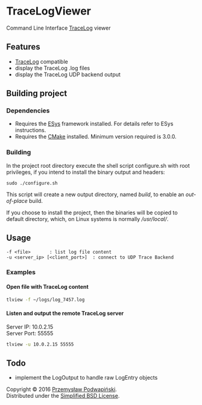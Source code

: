 # TraceLogViewer
Command Line Interface [TraceLog][11] viewer

## Features
- [TraceLog][11] compatible
- display the TraceLog .log files
- display the TraceLog UDP backend output

## Building project
### Dependencies
- Requires the [ESys][10] framework installed.
For details refer to ESys instructions.
- Requires the [CMake][20] installed. Minimum version required is 3.0.0.

### Building

In the project root directory execute the shell script configure.sh with root
privileges, if you intend to install the binary output and headers:
```
sudo ./configure.sh
```
This script will create a new output directory, named *build*,
to enable an _out-of-place_ build.

If you choose to install the project, then the binaries will
be copied to default directory, which, on Linux systems is normally _/usr/local/_.

## Usage
```
-f <file>       : list log file content
-u <server_ip> [<client_port>]  : connect to UDP Trace Backend
```

### Examples
#### Open file with TraceLog content
```sh
tlview -f ~/logs/log_7457.log
```
#### Listen and output the remote TraceLog server
Server IP: 10.0.2.15<BR>
Server Port: 55555

```sh
tlview -u 10.0.2.15 55555
```

## Todo
- implement the LogOutput to handle raw LogEntry objects

Copyright &copy; 2016 [Przemysław Podwapiński][98].<br>
Distributed under the [Simplified BSD License][99].

[10]:https://github.com/kotfranek/ESys
[11]:https://github.com/kotfranek/TraceLog
[20]:https://cmake.org/
[98]:mailto:p.podwapinski@gmail.com
[99]:https://www.freebsd.org/copyright/freebsd-license.html
